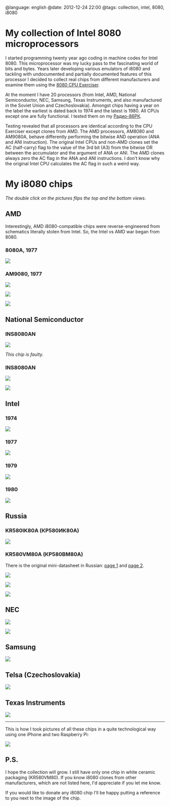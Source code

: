 @language: english
@date: 2012-12-24 22:00
@tags: collection, intel, 8080, i8080

My collection of Intel 8080 microprocessors
===========================================

I started programming twenty year ago coding in machine codes for Intel 8080.
This microprocessor was my lucky pass to the fascinating world of bits and
bytes. Years later developing various emulators of i8080 and tackling with
undocumented and partially documented features of this processor I decided to
collect real chips from different manufacturers and examine them using the
[8080 CPU Exerciser][].

[8080 CPU Exerciser]: http://www.idb.me.uk/sunhillow/8080.html

At the moment I have 20 processors (from Intel, AMD, National Semiconductor,
NEC, Samsung, Texas Instruments, and also manufactured in the Soviet Union and
Czechoslovakia). Amongst chips having a year on the label the earliest is
dated back to 1974 and the latest is 1980. All CPUs except one are fully
functional. I tested them on my [Радио-86РК][].

[Радио-86РК]: /blog/russian/2012/10/07/rk86-sram/

Testing revealed that all processors are identical according to the CPU
Exerciser except clones from AMD. The AMD processors, AM8080 and AM9080A,
behave differently performing the bitwise AND operation (ANA and ANI
instruction). The original Intel CPUs and non-AMD clones set the AC
(half-carry) flag to the value of the 3rd bit (A3) from the bitwise OR between
the accumulator and the argument of ANA or ANI. The AMD clones always zero the
AC flag in the ANA and ANI instructions. I don't know why the original Intel
CPU calculates the AC flag in such a weird way.

My i8080 chips
==============

*The double click on the pictures flips the top and the bottom views*.

AMD
---

Interestingly, AMD i8080-compatible chips were reverse-engineered from
schematics literally stolen from Intel. So, the Intel vs AMD war began from
8080.

### 8080A, 1977

![](AM8080A-8507DMA-1977-AMD-PHILIPPINES-top.jpg)

### AM9080, 1977

![](AM9080ACC-D8080A-8015HP-1977-AMD-top.jpg)

![](AM9080ADCB-D8080AB-8102WP-1977-AMD-top.jpg)

![](AM9080APC-P8080A-790EP-1977-AMD-top.jpg)

National Semiconductor
-----------------------

### INS8080AN

![](INS8080AN-P8080A-1927-P4798-CB-FAULTY-top.jpg)

*This chip is faulty.*

### INS8080AN

![](INS8080AN-P8080A-B8436-4798D-3062-top.jpg)

![](INS8080AN-P8080A-B8436A-4798D-3133-top.jpg)

Intel
-----

### 1974

![](INTEL-P8080A-S2701-3626D-INTEL-74-MALAYSIA-7943-top.jpg)

### 1977

![](INTEL-P8080A-2-L1307000-1977-8134-PHILIPPINES-top.jpg)

### 1979

![](INTEL-P8080A-1-U3120121-INTEL-79-8311DT-PHILIPPINES-top.jpg)

### 1980

![](INTEL-P8080A-L4480180E-INTEL-1980-top.jpg)

Russia
------

### KR580IK80A (КР580ИК80A)

![](KR580IK80A-8608-top.jpg)

### KR580VM80A (КР580ВМ80A)

There is the original mini-datasheet in Russian:
[page 1][KR580VM80A-passport-1] and [page 2][KR580VM80A-passport-2].

[KR580VM80A-passport-1]: KR580VM80A-passport-1.jpg
[KR580VM80A-passport-2]: KR580VM80A-passport-2.jpg

![](KR580VM80-8941-top.jpg)

![](KR580VM80A-911-615-top.jpg)

![](KR580VM80A-9102-top.jpg)

NEC
---

![](NEC-JAPAN-D8080AFC-1-X05020-020-top.jpg)

![](NEC-JAPAN-D8080AFC-P77236-top.jpg)

Samsung
-------

![](SAB-8080-A-P-8036-top.jpg)

Telsa (Czechoslovakia)
----------------------

![](TESLAU4M-MHB8080A-top.jpg)

Texas Instruments
------------------

![](TMS8080ANL-BP7718-H8080A-SINGAPORE-top.jpg)

- - - 

This is how I took pictures of all these chips in a quite technological way
using one iPhone and two Raspberry Pi:

![](taking-pictures-using-iphone-and-rpi.jpg)

<script>
var images = document.getElementsByTagName("img");
for (var i = 0; i < images.length; ++i) {
  var img = images[i];
  img.ondblclick = function() {
    var url = this.src;
    if (url.indexOf("-top") != -1)
      this.src = url.replace("-top", "-bottom");
    else
      this.src = url.replace("-bottom", "-top");
  }
}
</script>

P.S.
----

I hope the collection will grow. I still have only one chip in white
ceramic packaging (KR580VM80). If you know i8080 clones from other
manufacturers, which are not listed here, I'd appreciate if you let me know.

If you would like to donate any i8080 chip I'll be happy putting a reference
to you next to the image of the chip.
